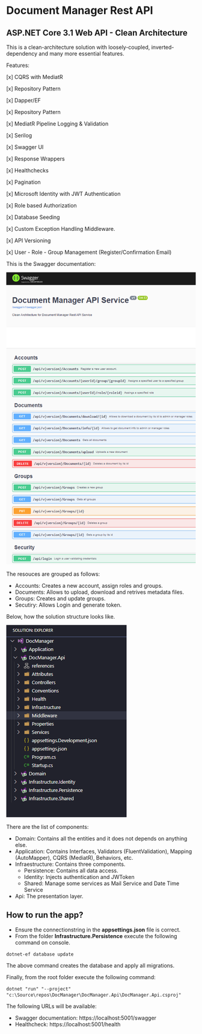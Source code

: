 # Document Manager Rest API
## ASP.NET Core 3.1 Web API - Clean Architecture 

This is a clean-architecture solution with loosely-coupled, inverted-dependency and many more essential features.

Features:

[x] CQRS with MediatR

[x] Repository Pattern

[x] Dapper/EF

[x] Repository Pattern

[x] MediatR Pipeline Logging & Validation

[x] Serilog

[x] Swagger UI

[x] Response Wrappers

[x] Healthchecks

[x] Pagination

[x] Microsoft Identity with JWT Authentication

[x] Role based Authorization

[x] Database Seeding

[x] Custom Exception Handling Middleware.

[x] API Versioning

[x] User - Role - Group Management (Register/Confirmation Email)


This is the Swagger documentation:

![Swagger](swagger.png)

The resouces are grouped as follows:

* Accounts: Creates a new account, assign roles and groups.
* Documents: Allows to upload, download and retrives metadata files.
* Groups: Creates and update groups.
* Secutiry: Allows Login and generate token.

Below, how the solution structure looks like.

![Project](solution_structure.png) 


There are the list of components:

* Domain: Contains all the entities and it does not depends on anything else.
* Application: Contains Interfaces, Validators (FluentValidation), Mapping (AutoMapper), CQRS (MediatR), Behaviors, etc.
* Infraestructure: Contains three components.
    * Persistence: Contains all data access.
    * Identity: Injects authentication and JWToken
    * Shared: Manage some services as Mail Service and Date Time Service
* Api: The presentation layer.

## How to run the app?
* Ensure the connectionstring in the __appsettings.json__ file is correct.
* From the folder __Infrastructure.Persistence__ execute the following command on console.
```
dotnet-ef database update
```
The above command creates the database and apply all migrations.

Finally, from the root folder execute the following command:

```
dotnet "run" "--project" "c:\Source\repos\DocManager\DocManager.Api\DocManager.Api.csproj" 
```

The following URLs will be available:

* Swagger documentation: https://localhost:5001/swagger
* Healthcheck: https://localhost:5001/health
